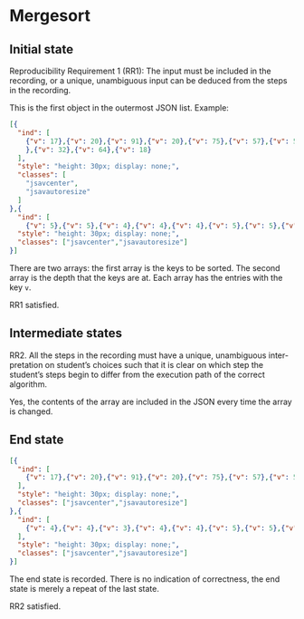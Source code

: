 # Mergesort

## Initial state

Reproducibility Requirement 1 (RR1):
The input must be included in the recording, or a unique, unambiguous
input can be deduced from the steps in the recording.

This is the first object in the outermost JSON list. Example:

```json
[{
  "ind": [
    {"v": 17},{"v": 20},{"v": 91},{"v": 20},{"v": 75},{"v": 57},{"v": 56
    },{"v": 32},{"v": 64},{"v": 18}
  ],
  "style": "height: 30px; display: none;",
  "classes": [
    "jsavcenter",
    "jsavautoresize"
  ]
},{
  "ind": [
    {"v": 5},{"v": 5},{"v": 4},{"v": 4},{"v": 4},{"v": 5},{"v": 5},{"v": 4},{"v": 4},{"v": 4}],
  "style": "height: 30px; display: none;",
  "classes": ["jsavcenter","jsavautoresize"]
}]
```

There are two arrays: the first array is the keys to be sorted. The second array is the depth that the keys are at. Each array has the entries with the key `v`. 

RR1 satisfied.

## Intermediate states

RR2. All the steps in the recording must have a unique, unambiguous inter-
pretation on student’s choices such that it is clear on which step the student’s
steps begin to differ from the execution path of the correct algorithm.

Yes, the contents of the array are included in the JSON every time the array
is changed.

## End state

```json
[{
  "ind": [
    {"v": 17},{"v": 20},{"v": 91},{"v": 20},{"v": 75},{"v": 57},{"v": 56},{"v": 32},{"v": 64},{"v": 18}
  ],
  "style": "height: 30px; display: none;",
  "classes": ["jsavcenter","jsavautoresize"]
},{
  "ind": [
    {"v": 4},{"v": 4},{"v": 3},{"v": 4},{"v": 4},{"v": 5},{"v": 5},{"v": 4},{"v": 4},{"v": 4}
  ],
  "style": "height: 30px; display: none;",
  "classes": ["jsavcenter","jsavautoresize"]
}]
```

The end state is recorded. There is no indication of correctness, the end state is merely a repeat of the last state.

RR2 satisfied.
